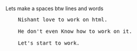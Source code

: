 <!DOCTYPE html>
<html>
<body>

<p>Lets make a spaces btw lines and words</p>

<pre>
    Nishant love to work on html.

    He don't even Know how to work on it.

    Let's start to work.
</pre>

</body>
</html>
